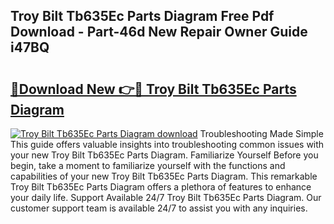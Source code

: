 ## Troy Bilt Tb635Ec Parts Diagram Free Pdf Download - Part-46d New Repair Owner Guide i47BQ

# <h2><a href="http://dfkmfuf.blite.top/?on=Troy+Bilt+Tb635Ec+Parts+Diagram">🔗Download New 👉🔴 Troy Bilt Tb635Ec Parts Diagram</a></h2>

[![Troy Bilt Tb635Ec Parts Diagram download](https://i.imgur.com/lujVjoI.png)](http://dfkmfuf.blite.top/?on=Troy+Bilt+Tb635Ec+Parts+Diagram)
Troubleshooting Made Simple This guide offers valuable insights into troubleshooting common issues with your new Troy Bilt Tb635Ec Parts Diagram. Familiarize Yourself Before you begin, take a moment to familiarize yourself with the functions and capabilities of your new Troy Bilt Tb635Ec Parts Diagram. This remarkable Troy Bilt Tb635Ec Parts Diagram offers a plethora of features to enhance your daily life. Support Available 24/7 Troy Bilt Tb635Ec Parts Diagram. Our customer support team is available 24/7 to assist you with any inquiries.
